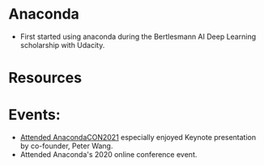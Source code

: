 # Anaconda 
* First started using anaconda during the Bertlesmann AI Deep Learning scholarship with Udacity. 

# Resources 

# Events: 
* [Attended AnacondaCON2021](https://gateway.on24.com/wcc/eh/2336732/anacondacon-2021) especially enjoyed Keynote presentation by co-founder, Peter Wang.
* Attended Anaconda's 2020 online conference event. 
